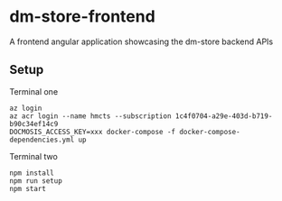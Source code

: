 # dm-store-frontend
A frontend angular application showcasing the dm-store backend APIs

## Setup

Terminal one
```
az login
az acr login --name hmcts --subscription 1c4f0704-a29e-403d-b719-b90c34ef14c9
DOCMOSIS_ACCESS_KEY=xxx docker-compose -f docker-compose-dependencies.yml up
```

Terminal two

```
npm install
npm run setup
npm start
```
